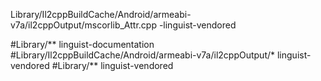 Library/Il2cppBuildCache/Android/armeabi-v7a/il2cppOutput/mscorlib_Attr.cpp -linguist-vendored

#Library/** linguist-documentation
#Library/Il2cppBuildCache/Android/armeabi-v7a/il2cppOutput/* linguist-vendored
#Library/** linguist-vendored